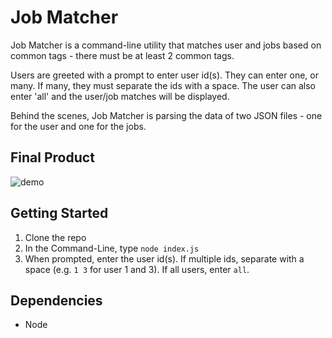 # Job Matcher

Job Matcher is a command-line utility that matches user and jobs based on common tags - there must be at least 2 common tags.

Users are greeted with a prompt to enter user id(s). They can enter one, or many. If many, they must separate the ids with a space. The user can also enter 'all' and the user/job matches will be displayed.

Behind the scenes, Job Matcher is parsing the data of two JSON files - one for the user and one for the jobs.

## Final Product

![demo](https://github.com/StephhyL/lumiq-take-home-exercise/blob/main/docs/jobMatcherDemo.gif)

## Getting Started

1. Clone the repo
2. In the Command-Line, type `node index.js`
3. When prompted, enter the user id(s). If multiple ids, separate with a space (e.g. `1 3` for user 1 and 3). If all users, enter `all`.

## Dependencies

- Node
